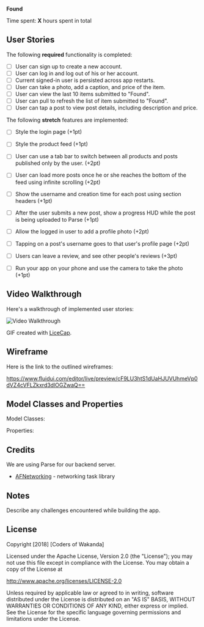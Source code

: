 **Found** 

Time spent: **X** hours spent in total

## User Stories

The following **required** functionality is completed:

- [ ] User can sign up to create a new account.
- [ ] User can log in and log out of his or her account.
- [ ] Current signed-in user is persisted across app restarts.
- [ ] User can take a photo, add a caption, and price of the item.
- [ ] User can view the last 10 items submitted to "Found".
- [ ] User can pull to refresh the list of item submitted to "Found".
- [ ] User can tap a post to view post details, including description and price.

The following **stretch** features are implemented:

- [ ] Style the login page (+1pt)
- [ ] Style the product feed  (+1pt)
- [ ] User can use a tab bar to switch between all products and posts published only by the user. (+2pt)
- [ ] User can load more posts once he or she reaches the bottom of the feed using infinite scrolling (+2pt)
- [ ] Show the username and creation time for each post using section headers (+1pt)
- [ ] After the user submits a new post, show a progress HUD while the post is being uploaded to Parse (+1pt)
- [ ] Allow the logged in user to add a profile photo (+2pt)
- [ ] Tapping on a post's username goes to that user's profile page (+2pt)
- [ ] Users can leave a review, and see other people's reviews (+3pt)
- [ ] Run your app on your phone and use the camera to take the photo (+1pt)


## Video Walkthrough

Here's a walkthrough of implemented user stories:

<img src='http://i.imgur.com/link/to/your/gif/file.gif' title='Video Walkthrough' width='' alt='Video Walkthrough' />

GIF created with [LiceCap](http://www.cockos.com/licecap/).

## Wireframe

Here is the link to the outlined wireframes:

https://www.fluidui.com/editor/live/preview/cF9LU3htS1dUaHJUVUhmeVp0dVZ4cVFLZkxrd3dlOGZwaQ==

## Model Classes and Properties

Model Classes:

Properties:

## Credits

We are using Parse for our backend server. 

- [AFNetworking](https://github.com/AFNetworking/AFNetworking) - networking task library


## Notes

Describe any challenges encountered while building the app.

## License

Copyright [2018] [Coders of Wakanda]

Licensed under the Apache License, Version 2.0 (the "License");
you may not use this file except in compliance with the License.
You may obtain a copy of the License at

http://www.apache.org/licenses/LICENSE-2.0

Unless required by applicable law or agreed to in writing, software
distributed under the License is distributed on an "AS IS" BASIS,
WITHOUT WARRANTIES OR CONDITIONS OF ANY KIND, either express or implied.
See the License for the specific language governing permissions and
limitations under the License.

